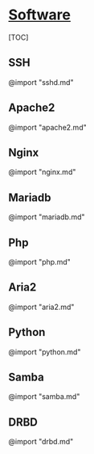 <link rel="stylesheet" href="https://zhmhbest.gitee.io/hellomathematics/style/index.css">
<script src="https://zhmhbest.gitee.io/hellomathematics/style/index.js"></script>

# [Software](../index.html)

[TOC]

## SSH

@import "sshd.md"

## Apache2

@import "apache2.md"

## Nginx

@import "nginx.md"

## Mariadb

@import "mariadb.md"

## Php

@import "php.md"

## Aria2

@import "aria2.md"

## Python

@import "python.md"

## Samba

@import "samba.md"

## DRBD

@import "drbd.md"
